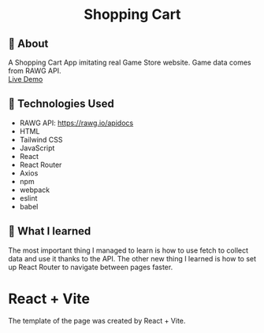 <p align="center">
    <h1 align="center">Shopping Cart</h1>
  </a>
</p> 

## :bell: About
A Shopping Cart App imitating real Game Store website. Game data comes from RAWG API.   
[Live Demo](https://quartezz.github.io/Shopping-Cart/) 

## :wrench: Technologies Used
- RAWG API: https://rawg.io/apidocs
- HTML
- Tailwind CSS
- JavaScript
- React
- React Router
- Axios
- npm
- webpack
- eslint
- babel  

## :book: What I learned
The most important thing I managed to learn is how to use fetch to collect data and use it thanks to the API. The other new thing I learned is how to set up React Router to navigate between pages faster.
  

# React + Vite

The template of the page was created by React + Vite.
